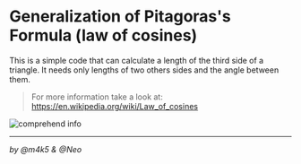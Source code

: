 # Generalization of Pitagoras's Formula (law of cosines)

This is a simple code that can calculate a length of the third side of a triangle.
It needs only lengths of two others sides and the angle between them.
> For more information  take a look at: https://en.wikipedia.org/wiki/Law_of_cosines

![comprehend info](https://i.imgur.com/li6Akaz.jpg)
___
*by @m4k5 & @Neo*
